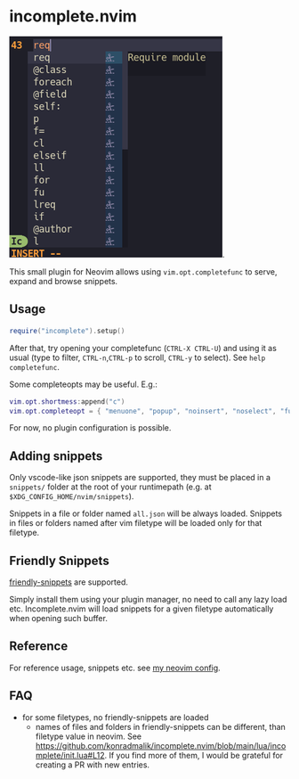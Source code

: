 # incomplete.nvim

![Usage screenshot](./docs/screen1.png).

This small plugin for Neovim allows using `vim.opt.completefunc` to serve, expand and browse snippets.

## Usage

```lua
require("incomplete").setup()
```

After that, try opening your completefunc (`CTRL-X CTRL-U`) and using it as usual (type to filter, `CTRL-n`,`CTRL-p` to
scroll, `CTRL-y` to select). See `help completefunc`.

Some completeopts may be useful. E.g.:

```lua
vim.opt.shortmess:append("c")
vim.opt.completeopt = { "menuone", "popup", "noinsert", "noselect", "fuzzy" }
```

For now, no plugin configuration is possible.

## Adding snippets

Only vscode-like json snippets are supported, they must be placed in a `snippets/` folder at the root of your
runtimepath (e.g. at `$XDG_CONFIG_HOME/nvim/snippets`).

Snippets in a file or folder named `all.json` will be always loaded. Snippets in files or folders named after vim
filetype will be loaded only for that filetype.

## Friendly Snippets

[friendly-snippets](https://github.com/rafamadriz/friendly-snippets) are supported.

Simply install them using your plugin manager, no need to call any lazy load etc. Incomplete.nvim will load snippets for
a given filetype automatically when opening such buffer.

## Reference

For reference usage, snippets etc. see [my neovim config](https://github.com/konradmalik/neovim-flake).

## FAQ

-   for some filetypes, no friendly-snippets are loaded
    -   names of files and folders in friendly-snippets can be different, than filetype value in neovim. See
        https://github.com/konradmalik/incomplete.nvim/blob/main/lua/incomplete/init.lua#L12. If you find more of them, I
        would be grateful for creating a PR with new entries.

